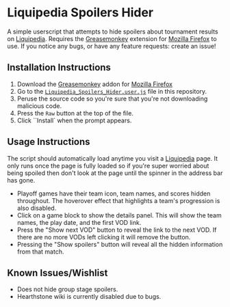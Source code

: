 # Liquipedia Spoilers Hider
A simple userscript that attempts to hide spoilers about tournament results on [Liquipedia][liquipedia]. Requires the [Greasemonkey][greasemonkey] extension for [Mozilla Firefox](http://www.mozilla.org) to use. If you notice any bugs, or have any feature requests: create an issue!


## Installation Instructions

1. Download the [Greasemonkey][greasemonkey] addon for [Mozilla Firefox](http://www.mozilla.org)
2. Go to the [``Liquipedia_Spoilers_Hider.user.js``][file] file in this repository.
3. Peruse the source code so you're sure that you're not downloading malicious code.
4. Press the ``Raw`` button at the top of the file.
5. Click ``Install` when the prompt appears.

## Usage Instructions

The script should automatically load anytime you visit a [Liquipedia][liquipedia] page. It only runs once the page is fully loaded so if you're super worried about being spoiled then don't look at the page until the spinner in the address bar has gone.

* Playoff games have their team icon, team names, and scores hidden throughout. The hoverover effect that highlights a team's progression is also disabled.
* Click on a game block to show the details panel. This will show the team names, the play date, and the first VOD link.
* Press the "Show next VOD" button to reveal the link to the next VOD. If there are no more VODs left clicking it will remove the button.
* Pressing the "Show spoilers" button will reveal all the hidden information from that match.

## Known Issues/Wishlist

* Does not hide group stage spoilers.
* Hearthstone wiki is currently disabled due to bugs.

[greasemonkey]: https://addons.mozilla.org/en-US/firefox/addon/greasemonkey/
[liquipedia]: http://wiki.teamliquid.net
[file]: https://github.com/lux01/liquipedia_spoilers/blob/master/Liquipedia_Spoilers_Hider.user.js
